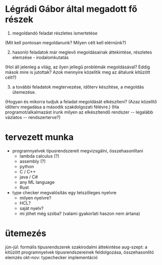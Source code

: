 # Légrádi Gábor által megadott fő részek
1. megoldandó feladat részletes ismertetése

(Mit kell pontosan  megoldanunk? Milyen célt kell elérnünk?)

2. hasonló feladatok már meglevő megoldásainak áttekintése, részletes elemzése - irodalomkutatás

(Hol áll jelenleg a világ, az ilyen jellegű problémák megoldásával?
Eddig mások mire is jutottak? Azok mennyire közelítik meg az általunk
kitűzött célt?)

3. a további feladatok megtervezése, időterv készítése, a megoldás
ütemezése.

(Hogyan és mikorra tudjuk a feladat megoldását elkészíteni? (Azaz
közelítő időterv megadása a második szakdolgozati félévre.)
(Ha programot/alkalmazást írunk milyen az elkészítendő rendszer --
legalább vázlatos -- rendszerterve?)

# tervezett munka
- programnyelvek típusrendszereit megvizsgálni, összehasonlítani
    - lambda calculus (?)
    - assembly (?)
    - python
    - C / C++
    - java / C#
    - any ML language
    - Rust
- type checker megvalósítás egy tetszőleges nyelvre
    - milyen nyelvre?
    - HCL?
    - saját nyelv?
    - mi jöhet még szóba? (valami gyakorlati haszon nem ártana)

# ütemezés
jún-júl: formális típusrendszerek szakirodalmi áttekintése
aug-szept: a kitűzött programnyelvek típusrendszereinek feldolgozása, összehasonlító elemzés
okt-nov: typechecker implementáció

